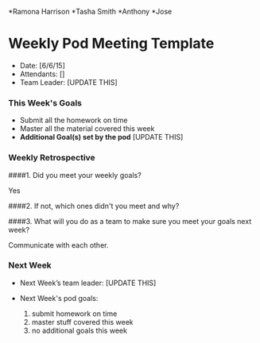 *Ramona Harrison
*Tasha Smith
*Anthony
*Jose
 
# Weekly Pod Meeting Template

* Date: [6/6/15]
* Attendants: []
* Team Leader: [UPDATE THIS]

### This Week's Goals

* Submit all the homework on time
* Master all the material covered this week
* **Additional Goal(s) set by the pod** [UPDATE THIS]

### Weekly Retrospective

####1. Did you meet your weekly goals?

Yes

####2. If not, which ones didn't you meet and why?



####3. What will you do as a team to make sure you meet your goals next week?

Communicate with each other.

### Next Week

* Next Week’s team leader: [UPDATE THIS]

* Next Week's pod goals:
  1. submit homework on time
  2. master stuff covered this week
  3. no additional goals this week

